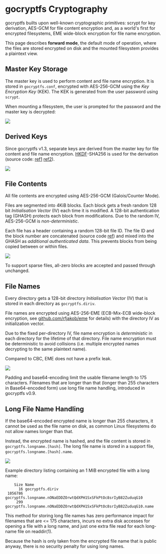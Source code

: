 gocryptfs Cryptography
======================

gocryptfs builts upon well-known cryptographic primitives: scrypt for
key derivation, AES-GCM for file content encryption and, as a world's
first for encrypted filesystems,
EME wide-block encryption for file name encryption.

This page describes **forward mode**, the default mode of operation, where
the files are stored encrypted on disk and the mounted filesystem provides
a plaintext view.

Master Key Storage
------------------

The master key is used to perform content and file name encryption.
It is stored in `gocryptfs.conf`, encrypted with AES-256-GCM using the
*Key Encryption Key* (KEK). The KEK is generated from the user password
using `scrypt`.

When mounting a filesystem, the user is prompted for the password and
the master key is decrypted:

![](img/master-key.svg)

Derived Keys
------------

Since gocryptfs v1.3, separate keys are derived from the master key for
file content and file name encryption.
[HKDF](https://pkg.go.dev/golang.org/x/crypto/hkdf)-SHA256 is used for the
derivation (source code: [ref1](https://github.com/rfjakob/gocryptfs/blob/f0e29d9b90b63d5fbe4164161ecb0e1035bb4af4/internal/cryptocore/hkdf.go)
[ref2](https://github.com/rfjakob/gocryptfs/blob/f0e29d9b90b63d5fbe4164161ecb0e1035bb4af4/internal/cryptocore/cryptocore.go#L66)).

![](img/derived-keys.svg)

File Contents
-------------

All file contents are encrypted using AES-256-GCM (Galois/Counter Mode).

Files are segmented into 4KiB blocks. Each block gets a fresh random
128 bit *Initialisation Vector* (IV) each time it is modified. A 128-bit authentication tag (GHASH)
protects each block from modifications.
Due to the random IV, AES-256-GCM is *non-deterministic*.

Each file has a header containing a random 128-bit file ID. The
file ID and the block number are concatenated
(source code [ref](https://github.com/rfjakob/gocryptfs/blob/64e5906ffa1f225a51048b3d0ac6b1a09e2ca170/internal/contentenc/content.go#L124))
and mixed into the GHASH as
*additional authenticated data*. This prevents blocks from being copied
between or within files.

![](img/file-content-encryption.svg)

To support sparse files, all-zero blocks are accepted and passed through
unchanged.

File Names
----------

Every directory gets a 128-bit directory *Initialisation Vector* (IV) that is stored in each
directory as `gocryptfs.diriv`.

File names are encrypted using AES-256-EME (ECB-Mix-ECB wide-block encryption,
see [github.com/rfjakob/eme](https://github.com/rfjakob/eme) for details) with the directory IV
as initialization vector.

Due to the fixed per-directory IV, file name encryption is *deterministic* in each
directory for the lifetime of that directory. File name encryption must be
deterministic to avoid collisions (i.e. multiple encrypted names decrypting to the
same plaintext name).

Compared to CBC, EME does not have a prefix leak.

![](img/file-name-encryption.svg)

Padding and base64-encoding limit the usable filename length to 175 characters.
Filenames that are longer than that (longer than 255 characters in
Base64-encoded form) use long file name handling, introduced in gocryptfs v0.9.

Long File Name Handling
-----------------------

If the base64-encoded encrypted name is longer than 255 characters,
it cannot be used as the file name on disk, as common Linux filesystems
do not allow names longer than that.

Instead, the encrypted name is hashed, and the file content is stored in
`gocryptfs.longname.[hash]`. The long file name is stored in a support
file, `gocryptfs.longname.[hash].name`.

![](img/longnames.svg)

Example directory listing containing an 1 MiB encrypted file with a long name:

```
    Size Name
      16 gocryptfs.diriv
 1056786 gocryptfs.longname.nONaEDDZOrwtQdXPH1SxSFkPtOc8srIyB82ZuduqG10
     299 gocryptfs.longname.nONaEDDZOrwtQdXPH1SxSFkPtOc8srIyB82ZuduqG10.name
```

This method for storing long file names has zero performance impact
for filenames that are <= 175 characters, incurs no extra disk accesses
for opening a file with a long name, and just one extra file read for each
long-name file on readdir(1).

Because the hash is only taken from the encrypted file name that is public
anyway, there is no security penalty for using long names.
